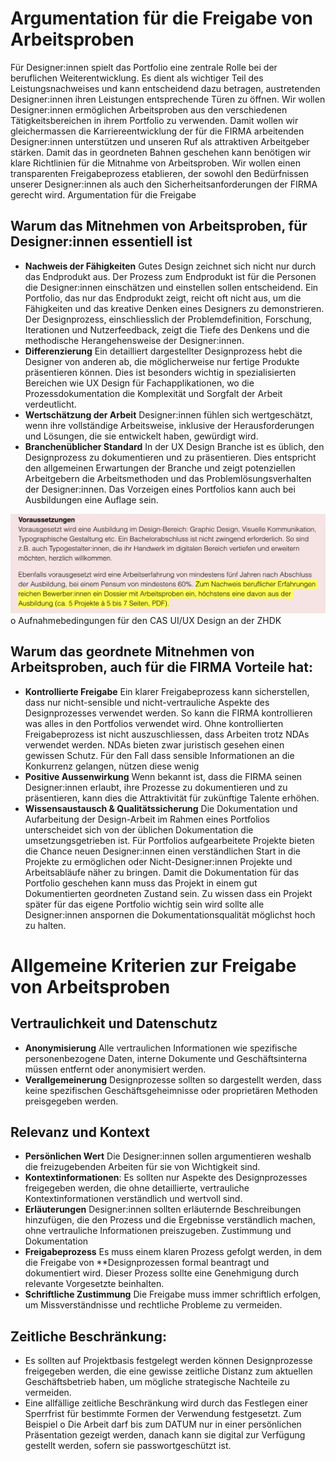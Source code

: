 # Argumentation für die Freigabe von Arbeitsproben

Für Designer:innen spielt das Portfolio eine zentrale Rolle bei der beruflichen Weiterentwicklung. Es dient als wichtiger Teil des Leistungsnachweises und kann entscheidend dazu betragen, austretenden Designer:innen ihren Leistungen entsprechende Türen zu öffnen. Wir wollen Designer:innen ermöglichen Arbeitsproben aus den verschiedenen Tätigkeitsbereichen in ihrem Portfolio zu verwenden. Damit wollen wir gleichermassen die Karriereentwicklung der für die FIRMA arbeitenden Designer:innen unterstützen und unseren Ruf als attraktiven Arbeitgeber stärken.
Damit das in geordneten Bahnen geschehen kann benötigen wir klare Richtlinien für die Mitnahme von Arbeitsproben. Wir wollen einen transparenten Freigabeprozess etablieren, der sowohl den Bedürfnissen unserer Designer:innen als auch den Sicherheitsanforderungen der FIRMA gerecht wird.
Argumentation für die Freigabe

## Warum das Mitnehmen von Arbeitsproben, für Designer:innen essentiell ist
- **Nachweis der Fähigkeiten**
Gutes Design zeichnet sich nicht nur durch das Endprodukt aus. Der Prozess zum Endprodukt ist für die Personen die Designer:innen einschätzen und einstellen sollen entscheidend. Ein Portfolio, das nur das Endprodukt zeigt, reicht oft nicht aus, um die Fähigkeiten und das kreative Denken eines Designers zu demonstrieren. Der Designprozess, einschliesslich der Problemdefinition, Forschung, Iterationen und Nutzerfeedback, zeigt die Tiefe des Denkens und die methodische Herangehensweise der Designer:innen.
- **Differenzierung**
Ein detailliert dargestellter Designprozess hebt die Designer von anderen ab, die möglicherweise nur fertige Produkte präsentieren können. Dies ist besonders wichtig in spezialisierten Bereichen wie UX Design für Fachapplikationen, wo die Prozessdokumentation die Komplexität und Sorgfalt der Arbeit verdeutlicht.
- **Wertschätzung der Arbeit**
Designer:innen fühlen sich wertgeschätzt, wenn ihre vollständige Arbeitsweise, inklusive der Herausforderungen und Lösungen, die sie entwickelt haben, gewürdigt wird.
- **Branchenüblicher Standard**
In der UX Design Branche ist es üblich, den Designprozess zu dokumentieren und zu präsentieren. Dies entspricht den allgemeinen Erwartungen der Branche und zeigt potenziellen Arbeitgebern die Arbeitsmethoden und das Problemlösungsverhalten der Designer:innen. Das Vorzeigen eines Portfolios kann auch bei Ausbildungen eine Auflage sein.

![Aufnahmebedingungen für den CAS UI/UX Design an der ZHDK](Voraussetzungen_ZHDK.png "Aufnahmebedingungen für den CAS UI/UX Design an der ZHDK")
o Aufnahmebedingungen für den CAS UI/UX Design an der ZHDK

## Warum das geordnete Mitnehmen von Arbeitsproben, auch für die FIRMA Vorteile hat:
- **Kontrollierte Freigabe**
Ein klarer Freigabeprozess kann sicherstellen, dass nur nicht-sensible und nicht-vertrauliche Aspekte des Designprozesses verwendet werden. So kann die FIRMA kontrollieren was alles in den Portfolios verwendet wird. Ohne kontrollierten Freigabeprozess ist nicht auszuschliessen, dass Arbeiten trotz NDAs verwendet werden. NDAs bieten zwar juristisch gesehen einen gewissen Schutz. Für den Fall dass sensible Informationen an die Konkurrenz gelangen, nützen diese wenig
- **Positive Aussenwirkung**
Wenn bekannt ist, dass die FIRMA seinen Designer:innen erlaubt, ihre Prozesse zu dokumentieren und zu präsentieren, kann dies die Attraktivität für zukünftige Talente erhöhen.
- **Wissensaustausch & Qualitätssicherung**
Die Dokumentation und Aufarbeitung der Design-Arbeit im Rahmen eines Portfolios unterscheidet sich von der üblichen Dokumentation die umsetzungsgetrieben ist. Für Portfolios aufgearbeitete Projekte bieten die Chance neuen Designer:innen einen verständlichen Start in die Projekte zu ermöglichen oder Nicht-Designer:innen Projekte und Arbeitsabläufe näher zu bringen. 
Damit die Dokumentation für das Portfolio geschehen kann muss das Projekt in einem gut Dokumentierten geordneten Zustand sein. Zu wissen dass ein Projekt später für das eigene Portfolio wichtig sein wird sollte alle Designer:innen anspornen die Dokumentationsqualität möglichst hoch zu halten. 
# Allgemeine Kriterien zur Freigabe von Arbeitsproben
## Vertraulichkeit und Datenschutz
- **Anonymisierung** Alle vertraulichen Informationen wie spezifische personenbezogene Daten, interne Dokumente und Geschäftsinterna müssen entfernt oder anonymisiert werden.
- **Verallgemeinerung** Designprozesse sollten so dargestellt werden, dass keine spezifischen Geschäftsgeheimnisse oder proprietären Methoden preisgegeben werden.
## Relevanz und Kontext
- **Persönlichen Wert**
Die Designer:innen sollen argumentieren weshalb die freizugebenden Arbeiten für sie von Wichtigkeit sind.
- **Kontextinformationen**: Es sollten nur Aspekte des Designprozesses freigegeben werden, die ohne detaillierte, vertrauliche Kontextinformationen verständlich und wertvoll sind.
- **Erläuterungen** Designer:innen sollten erläuternde Beschreibungen hinzufügen, die den Prozess und die Ergebnisse verständlich machen, ohne vertrauliche Informationen preiszugeben.
Zustimmung und Dokumentation
- **Freigabeprozess** Es muss einem klaren Prozess gefolgt werden, in dem die Freigabe von **Designprozessen formal beantragt und dokumentiert wird. Dieser Prozess sollte eine Genehmigung durch relevante Vorgesetzte beinhalten.
- **Schriftliche Zustimmung** Die Freigabe muss immer schriftlich erfolgen, um Missverständnisse und rechtliche Probleme zu vermeiden.
## Zeitliche Beschränkung:
- Es sollten auf Projektbasis festgelegt werden können Designprozesse freigegeben werden, die eine gewisse zeitliche Distanz zum aktuellen Geschäftsbetrieb haben, um mögliche strategische Nachteile zu vermeiden.
- Eine allfällige zeitliche Beschränkung wird durch das Festlegen einer Sperrfrist für bestimmte Formen der Verwendung festgesetzt. 
Zum Beispiel
o Die Arbeit darf bis zum DATUM nur in einer persönlichen Präsentation gezeigt werden, danach kann sie digital zur Verfügung gestellt werden, sofern sie passwortgeschützt ist.
 
 
 